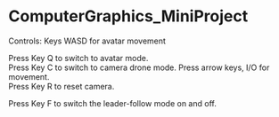 # ComputerGraphics_MiniProject

Controls:
Keys WASD for avatar movement

Press Key Q to switch to avatar mode.\
Press Key C to switch to camera drone mode. Press arrow keys, I/O for movement.\
Press Key R to reset camera.

Press Key F to switch the leader-follow mode on and off.


